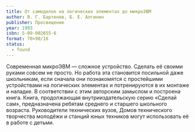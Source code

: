 ```yaml
---
title: От самоделок на логических элементах до микроЭВМ
author: В. Г. Бартенев, Б. Е. Алгинин
publisher: Просвещение
year: 1993
isbn: 5-09-002655-6
format: 70×90/16
status:
  - found
---
```


Современная микроЭВМ — сложное устройство. Сделать её своими руками совсем не просто. Но работа эта становится посильной даже школьникам, если сначала они познакомятся с простейшими устройствами на логических элементах и потренируются в их монтаже и наладке. В соответствии с этим авторским замыслом и построена книга.
Книга, продолжающая внутрииздательскую серию «Сделай сам», предназначена ребятам среднего и старшего школьного возраста. Руководители технических вузов, Домов технического творчества молодёжи и станций юных техников могут использовать её в работе с детьми.
